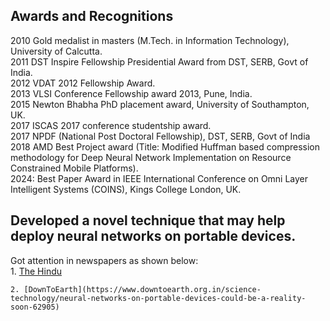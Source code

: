 ## Awards and Recognitions <br>

2010 Gold medalist in masters (M.Tech. in Information Technology), University of Calcutta.<br>
2011 DST Inspire Fellowship Presidential Award from DST, SERB, Govt of India.<br>
2012 VDAT 2012 Fellowship Award.<br>
2013 VLSI Conference Fellowship award 2013, Pune, India.<br>
2015 Newton Bhabha PhD placement award, University of Southampton, UK.<br>
2017 ISCAS 2017 conference studentship award.<br>
2017 NPDF (National Post Doctoral Fellowship), DST, SERB, Govt of India<br>
2018 AMD Best Project award (Title: Modified Huffman based compression methodology for Deep Neural Network Implementation on Resource Constrained Mobile Platforms). <br>
2024: Best Paper Award in IEEE International Conference on Omni Layer Intelligent Systems (COINS), Kings College London, UK. <be>



## Developed a novel technique that may help deploy neural networks on portable devices.  
Got attention in newspapers as shown below:<br>
    1. [The Hindu](https://www.thehindubusinessline.com/news/science/new-technique-may-help-deploy-neural-networks-on-portable-devices/article26051558.ece)<br>

    2. [DownToEarth](https://www.downtoearth.org.in/science-technology/neural-networks-on-portable-devices-could-be-a-reality-soon-62905)


